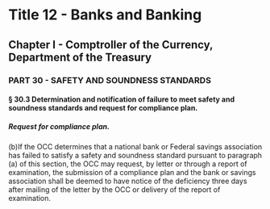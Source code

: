 
# Title 12 - Banks and Banking
## Chapter I - Comptroller of the Currency, Department of the Treasury
### PART 30 - SAFETY AND SOUNDNESS STANDARDS
#### § 30.3 Determination and notification of failure to meet safety and soundness standards and request for compliance plan.
##### Request for compliance plan.

(b)If the OCC determines that a national bank or Federal savings association has failed to satisfy a safety and soundness standard pursuant to paragraph (a) of this section, the OCC may request, by letter or through a report of examination, the submission of a compliance plan and the bank or savings association shall be deemed to have notice of the deficiency three days after mailing of the letter by the OCC or delivery of the report of examination.

